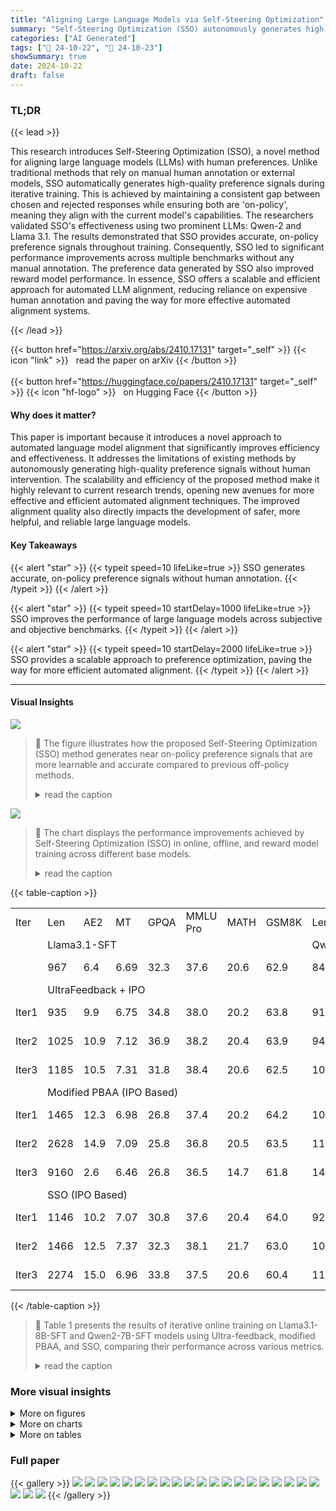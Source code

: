 ```yaml
---
title: "Aligning Large Language Models via Self-Steering Optimization"
summary: "Self-Steering Optimization (SSO) autonomously generates high-quality preference signals for aligning large language models, significantly improving performance across various benchmarks without manual..."
categories: ["AI Generated"]
tags: ["🔖 24-10-22", "🤗 24-10-23"]
showSummary: true
date: 2024-10-22
draft: false
---
```


### TL;DR


{{< lead >}}

This research introduces Self-Steering Optimization (SSO), a novel method for aligning large language models (LLMs) with human preferences.  Unlike traditional methods that rely on manual human annotation or external models, SSO automatically generates high-quality preference signals during iterative training.  This is achieved by maintaining a consistent gap between chosen and rejected responses while ensuring both are 'on-policy', meaning they align with the current model's capabilities. The researchers validated SSO's effectiveness using two prominent LLMs: Qwen-2 and Llama 3.1. The results demonstrated that SSO provides accurate, on-policy preference signals throughout training. Consequently, SSO led to significant performance improvements across multiple benchmarks without any manual annotation. The preference data generated by SSO also improved reward model performance.  In essence, SSO offers a scalable and efficient approach for automated LLM alignment, reducing reliance on expensive human annotation and paving the way for more effective automated alignment systems.

{{< /lead >}}


{{< button href="https://arxiv.org/abs/2410.17131" target="_self" >}}
{{< icon "link" >}} &nbsp; read the paper on arXiv
{{< /button >}}
<br><br>
{{< button href="https://huggingface.co/papers/2410.17131" target="_self" >}}
{{< icon "hf-logo" >}} &nbsp; on Hugging Face
{{< /button >}}

#### Why does it matter?
This paper is important because it introduces a novel approach to automated language model alignment that significantly improves efficiency and effectiveness.  It addresses the limitations of existing methods by autonomously generating high-quality preference signals without human intervention. The scalability and efficiency of the proposed method make it highly relevant to current research trends, opening new avenues for more effective and efficient automated alignment techniques. The improved alignment quality also directly impacts the development of safer, more helpful, and reliable large language models.
#### Key Takeaways

{{< alert "star" >}}
{{< typeit speed=10 lifeLike=true >}} SSO generates accurate, on-policy preference signals without human annotation. {{< /typeit >}}
{{< /alert >}}

{{< alert "star" >}}
{{< typeit speed=10 startDelay=1000 lifeLike=true >}} SSO improves the performance of large language models across subjective and objective benchmarks. {{< /typeit >}}
{{< /alert >}}

{{< alert "star" >}}
{{< typeit speed=10 startDelay=2000 lifeLike=true >}} SSO provides a scalable approach to preference optimization, paving the way for more efficient automated alignment. {{< /typeit >}}
{{< /alert >}}

------
#### Visual Insights



![](figures/figures_2_0.png)

> 🔼 The figure illustrates how the proposed Self-Steering Optimization (SSO) method generates near on-policy preference signals that are more learnable and accurate compared to previous off-policy methods.
> <details>
> <summary>read the caption</summary>
> Figure 2: The philosophical motivation of our methods. Greater overlap on the x-axis (performance) between the generated distributions (red and blue) and the original distribution (orange) indicates stronger on-policy behavior. Previous automated methods extract chosen and rejected distributions through different methods, which may be less learnable for the policy model and hard to distinguish after iterative training. Our approach (SSO) optimizes models to generate near-on-policy signals where there remains a gap between chosen and rejected distributions, which benefits the automated alignment process.
> </details>





![](charts/charts_1_0.png)

> 🔼 The chart displays the performance improvements achieved by Self-Steering Optimization (SSO) in online, offline, and reward model training across different base models.
> <details>
> <summary>read the caption</summary>
> Figure 1: Results of SSO in Online, Offline, and RM Training. Detailed results will be presented in Section 3.2. In these figures, SFT indicates Llama3.1-8B-SFT, which we trained from Llama3.1-8B. Instruct indicates Llama3.1-8B-Instruct. Skywork is the dataset leading to the SOTA reward model for RewardBench.
> </details>





{{< table-caption >}}
<br><table id='4' style='font-size:16px'><tr><td>Iter</td><td>Len</td><td>AE2</td><td>MT</td><td>GPQA</td><td>MMLU Pro</td><td>MATH</td><td>GSM8K</td><td>Len</td><td>AE2 MT</td><td>GPQA</td><td>MMLU Pro</td><td>MATH</td><td>GSM8K</td></tr><tr><td></td><td colspan="7">Llama3.1-SFT</td><td colspan="6">Qwen2-SFT</td></tr><tr><td></td><td>967</td><td>6.4</td><td>6.69</td><td>32.3</td><td>37.6</td><td>20.6</td><td>62.9</td><td>841</td><td>12.1 7.42</td><td>33.8</td><td>42.5</td><td>44.7</td><td>78.7</td></tr><tr><td></td><td colspan="13">UltraFeedback + IPO</td></tr><tr><td>Iter1</td><td>935</td><td>9.9</td><td>6.75</td><td>34.8</td><td>38.0</td><td>20.2</td><td>63.8</td><td>917</td><td>12.2 7.38</td><td>32.8</td><td>42.6</td><td>45.5</td><td>79.6</td></tr><tr><td>Iter2</td><td>1025</td><td>10.9</td><td>7.12</td><td>36.9</td><td>38.2</td><td>20.4</td><td>63.9</td><td>942</td><td>12.4 7.48</td><td>31.8</td><td>42.1</td><td>45.8</td><td>79.0</td></tr><tr><td>Iter3</td><td>1185</td><td>10.5</td><td>7.31</td><td>31.8</td><td>38.4</td><td>20.6</td><td>62.5</td><td>1014</td><td>13.7 7.60</td><td>31.8</td><td>42.1</td><td>45.4</td><td>78.7</td></tr><tr><td></td><td colspan="13">Modified PBAA (IPO Based)</td></tr><tr><td>Iter1</td><td>1465</td><td>12.3</td><td>6.98</td><td>26.8</td><td>37.4</td><td>20.2</td><td>64.2</td><td>1011</td><td>12.5 7.52</td><td>31.3</td><td>42.3</td><td>45.3</td><td>79.2</td></tr><tr><td>Iter2</td><td>2628</td><td>14.9</td><td>7.09</td><td>25.8</td><td>36.8</td><td>20.5</td><td>63.5</td><td>1183</td><td>14.5 7.62</td><td>33.3</td><td>42.4</td><td>46.0</td><td>79.4</td></tr><tr><td>Iter3</td><td>9160</td><td>2.6</td><td>6.46</td><td>26.8</td><td>36.5</td><td>14.7</td><td>61.8</td><td>1402</td><td>16.9 7.71</td><td>33.3</td><td>41.8</td><td>46.3</td><td>79.6</td></tr><tr><td></td><td colspan="13">SSO (IPO Based)</td></tr><tr><td>Iter1</td><td>1146</td><td>10.2</td><td>7.07</td><td>30.8</td><td>37.6</td><td>20.4</td><td>64.0</td><td>929</td><td>12.9 7.25</td><td>29.3</td><td>42.7</td><td>45.7</td><td>78.7</td></tr><tr><td>Iter2</td><td>1466</td><td>12.5</td><td>7.37</td><td>32.3</td><td>38.1</td><td>21.7</td><td>63.0</td><td>1025</td><td>15.0 7.47</td><td>31.8</td><td>42.0</td><td>45.6</td><td>78.3</td></tr><tr><td>Iter3</td><td>2274</td><td>15.0</td><td>6.96</td><td>33.8</td><td>37.5</td><td>20.6</td><td>60.4</td><td>1120</td><td>17.3 7.75</td><td>33.8</td><td>41.9</td><td>46.4</td><td>79.8</td></tr></table>{{< /table-caption >}}

> 🔼 Table 1 presents the results of iterative online training on Llama3.1-8B-SFT and Qwen2-7B-SFT models using Ultra-feedback, modified PBAA, and SSO, comparing their performance across various metrics.
> <details>
> <summary>read the caption</summary>
> Table 1: Results on Llama3.1-8B-SFT and Qwen2-7B-SFT. We conduct experiments with Ultra-feedback, modified PBAA (principle-based automated alignment), and SSO. In this table, 'AE2' represents 'AlpacaEval 2.0 Length Control Win Rate'. 'MT' represents 'MT-Bench'.
> </details>



### More visual insights

<details>
<summary>More on figures
</summary>


![](figures/figures_2_1.png)

> 🔼 The figure illustrates how the proposed Self-Steering Optimization (SSO) method generates near on-policy preference signals, contrasting it with previous off-policy methods.
> <details>
> <summary>read the caption</summary>
> Figure 2: The philosophical motivation of our methods. Greater overlap on the x-axis (performance) between the generated distributions (red and blue) and the original distribution (orange) indicates stronger on-policy behavior. Previous automated methods extract chosen and rejected distributions through different methods, which may be less learnable for the policy model and hard to distinguish after iterative training. Our approach (SSO) optimizes models to generate near-on-policy signals where there remains a gap between chosen and rejected distributions, which benefits the automated alignment process.
> </details>



![](figures/figures_3_0.png)

> 🔼 The figure illustrates the two-step process of Self-Steering Optimization (SSO): constructing contrastive prompts and sampling responses, and then training the model using three preference pairs with a weighted objective.
> <details>
> <summary>read the caption</summary>
> Figure 3: Our approach consists of two iterative steps: 1) Constructing contrastive prompts and sampling responses. Given a query, the policy model first identifies the most relevant features and principles to the query. We then construct a pair of contrastive prompts based on these principles and sample corresponding responses. These responses are then used to form three preference pairs for alignment. 2) Training the model with a weighted objective incorporating three distinct losses.
> </details>



![](figures/figures_4_0.png)

> 🔼 The figure shows the results of Self-Steering Optimization (SSO) in online, offline, and reward model (RM) training on two foundation models, comparing its performance against standard fine-tuning (SFT) and instruction-tuning methods.
> <details>
> <summary>read the caption</summary>
> Figure 1: Results of SSO in Online, Offline, and RM Training. Detailed results will be presented in Section 3.2. In these figures, SFT indicates Llama3.1-8B-SFT, which we trained from Llama3.1-8B. Instruct indicates Llama3.1-8B-Instruct. Skywork is the dataset leading to the SOTA reward model for RewardBench.
> </details>



</details>



<details>
<summary>More on charts
</summary>


![](charts/charts_8_0.png "🔼 Figure 4: Quality analysis of synthetic data for Llama3.1-SFT training.")

> 🔼 The chart displays the accuracy and on-policy rate of synthetic data generated by SSO and PBAA across three training iterations.
> <details>
> <summary>read the caption</summary>
> Figure 4: Quality analysis of synthetic data for Llama3.1-SFT training.
> </details>


![](charts/charts_8_1.png "🔼 Figure 4: Quality analysis of synthetic data for Llama3.1-SFT training.")

> 🔼 The chart compares the average log probabilities of chosen and rejected responses generated by SSO and IPO across three iterations of training, showing SSO generates better on-policy data.
> <details>
> <summary>read the caption</summary>
> Figure 4: Quality analysis of synthetic data for Llama3.1-SFT training.
> </details>


![](charts/charts_9_0.png "🔼 Figure 5: Results of Different Optimization Loss on Llama3.1-Instruct.")

> 🔼 The chart displays the performance of Llama3.1-Instruct model with different optimization losses (W and W') across iterations on AlpacaEval 2.0 and MT Bench.
> <details>
> <summary>read the caption</summary>
> Figure 5: Results of Different Optimization Loss on Llama3.1-Instruct.
> </details>


</details>



<details>
<summary>More on tables
</summary>


{{< table-caption >}}
<br><table id='8' style='font-size:14px'><tr><td>Method</td><td>AE2</td><td>MT</td><td>MMLU Pro</td><td>MATH</td></tr><tr><td colspan="5">Llama3.1-Instruct</td></tr><tr><td>Instruct</td><td>32.8</td><td>8.34</td><td>42.9</td><td>40.9</td></tr><tr><td>UltraFeedback</td><td>39.3</td><td>8.00</td><td>46.1</td><td>42.8</td></tr><tr><td>PBAA</td><td>27.2</td><td>8.28</td><td>46.8</td><td>42.3</td></tr><tr><td>SSO</td><td>39.2</td><td>8.48</td><td>47.4</td><td>43.7</td></tr><tr><td colspan="5">Qwen2-instruct</td></tr><tr><td>Instruct</td><td>33.2</td><td>8.37</td><td>44.4</td><td>50.4</td></tr><tr><td>UltraFeedback</td><td>19.3</td><td>7.79</td><td>43.8</td><td>30.6</td></tr><tr><td>PBAA</td><td>30.7</td><td>8.41</td><td>44.2</td><td>32.4</td></tr><tr><td>SSO</td><td>36.2</td><td>8.47</td><td>44.5</td><td>50.4</td></tr></table>{{< /table-caption >}}
> 🔼 {{ table.description }}
> <details>
> <summary>read the caption</summary>
> {{ table.caption }}
> </details>


> Table 2 presents the results of applying SSO and other methods on two pre-trained instruction-following language models, Llama3.1-8B and Qwen2-7B, across multiple benchmark datasets.


{{< table-caption >}}
<br><table id='2' style='font-size:14px'><tr><td>Model</td><td>Training Data</td><td>Len</td><td>AE2</td><td>MT</td><td>GPQA</td><td>MMLU Pro</td><td>MATH</td><td>GSM8K</td></tr><tr><td rowspan="2">SFT</td><td rowspan="2">Ultrafeedback SSO</td><td>1283</td><td>11.5</td><td>7.23</td><td>32.3</td><td>38.5</td><td>20.1</td><td>61.2</td></tr><tr><td>1319</td><td>18.0</td><td>7.36</td><td>32.8</td><td>35.5</td><td>20.6</td><td>62.9</td></tr><tr><td rowspan="2">Instruct</td><td rowspan="2">Ultrafeedback SSO</td><td>2105</td><td>41.2</td><td>8.13</td><td>32.8</td><td>46.1</td><td>42.8</td><td>82.9</td></tr><tr><td>2446</td><td>41.5</td><td>8.58</td><td>36.1</td><td>48.6</td><td>43.3</td><td>84.5</td></tr></table>{{< /table-caption >}}
> 🔼 {{ table.description }}
> <details>
> <summary>read the caption</summary>
> {{ table.caption }}
> </details>


> Table 3 presents the results of Llama3.1 model trained with synthetic offline data generated by SSO on various evaluation metrics.


{{< table-caption >}}
<br><table id='7' style='font-size:18px'><tr><td>Training Data</td><td>Avg</td><td>Chat</td><td>Chat Hard</td><td>Safety</td><td>Reason</td></tr><tr><td>Skywork</td><td>90.8</td><td>93.6</td><td>85.5</td><td>90.1</td><td>94.1</td></tr><tr><td>Skywork + Synthetic</td><td>91.7</td><td>93.3</td><td>86.2</td><td>92.6</td><td>94.9</td></tr><tr><td>Skywork + UltraFeedback</td><td>90.9</td><td>95.8</td><td>80.0</td><td>92.3</td><td>95.3</td></tr></table>{{< /table-caption >}}
> 🔼 {{ table.description }}
> <details>
> <summary>read the caption</summary>
> {{ table.caption }}
> </details>


> Table 4 shows the performance of reward models trained with different datasets on RewardBench, indicating the effectiveness of SSO in enhancing reward model performance.


{{< table-caption >}}
<br><table id='11' style='font-size:14px'><tr><td>Method</td><td>Len</td><td>AE2</td><td>MT</td></tr><tr><td>Instruct</td><td>1786</td><td>33.24</td><td>8.37</td></tr><tr><td>SSO</td><td>2789</td><td>36.18</td><td>8.47</td></tr><tr><td>w/o W</td><td>4512</td><td>36.07</td><td>8.35</td></tr><tr><td>w/o g</td><td>2799</td><td>36.03</td><td>8.40</td></tr><tr><td>w/o W, g</td><td>4458</td><td>30.70</td><td>8.41</td></tr></table>{{< /table-caption >}}
> 🔼 {{ table.description }}
> <details>
> <summary>read the caption</summary>
> {{ table.caption }}
> </details>


> Table 5 presents the ablation study results on Qwen2-7B-Instruct, showing the impact of removing the weight function (W) and self-steering loss (G) on the model's performance across various metrics.


{{< table-caption >}}
<br><table id='10' style='font-size:16px'><tr><td rowspan="2">Model</td><td>Len</td><td>AE2</td><td>MT</td><td>II Len</td><td>AE2</td><td>MT</td></tr><tr><td colspan="3">Qwen2</td><td colspan="3">Llama3,1</td></tr><tr><td>Instruct Model</td><td>1786</td><td>33.2</td><td>8.37</td><td>2146</td><td>32.8</td><td>8.34</td></tr><tr><td>Modified PBAA(DPO Based) Iter3</td><td>3653</td><td>32.9</td><td>8.27</td><td>2947</td><td>40.0</td><td>8.39</td></tr><tr><td>SSO(DPO Based) Iter3</td><td>2611</td><td>37.2</td><td>8.46</td><td>2745</td><td>41.4</td><td>8.57</td></tr></table>{{< /table-caption >}}
> 🔼 {{ table.description }}
> <details>
> <summary>read the caption</summary>
> {{ table.caption }}
> </details>


> Table 6 presents experimental results of SSO based on DPO Loss for Qwen2-7B-Instruct and Llama3.1-8B-Instruct.


{{< table-caption >}}
<br><table id='13' style='font-size:16px'><tr><td>Model</td><td>Len</td><td>AE2</td><td>MT</td><td>GPQA</td><td>MMLU Pro</td><td>MATH</td><td>GSM8K</td></tr><tr><td>Llama3.1-Instruct</td><td>2146</td><td>32.8</td><td>8.34</td><td>27.3</td><td>42.9</td><td>40.9</td><td>80.8</td></tr><tr><td>Infinity-Llama3.1-SFT</td><td>1758</td><td>37.5</td><td>7.49</td><td>24.7</td><td>40.4</td><td>33.4</td><td>76.6</td></tr><tr><td>Infinity-Llama3.1-SSO Iter3</td><td>1964</td><td>50.0</td><td>8.02</td><td>37.4</td><td>42.9</td><td>35.8</td><td>80.7</td></tr></table>{{< /table-caption >}}
> 🔼 {{ table.description }}
> <details>
> <summary>read the caption</summary>
> {{ table.caption }}
> </details>


> This table presents the results of applying SSO to a stronger SFT model of Llama3.1-8B trained on Infinity Instruct, showing that the model outperforms Llama3.1-8B-Instruct on some benchmarks.


{{< table-caption >}}
<br><table id='7' style='font-size:14px'><tr><td>Iter</td><td>Len</td><td>AE2</td><td>MT</td><td>GPQA</td><td>MMLU Pro</td><td>MATH</td><td>GSM8K</td><td>Len AE2</td><td>MT</td><td>GPQA</td><td></td><td>MMLU Pro</td><td>MATH</td><td>GSM8K</td></tr><tr><td></td><td colspan="7">Llama3.1-Instruct</td><td colspan="7">Qwen2-Instruct</td></tr><tr><td></td><td>2146</td><td>32.8</td><td>8.34</td><td>27.3</td><td>42.9</td><td>40.9</td><td>80.8</td><td>1786</td><td>33.2</td><td>8.37</td><td>25.8</td><td>44.4</td><td>50.4</td><td>80.4</td></tr><tr><td></td><td colspan="14">UltraFeedBack+IPO</td></tr><tr><td>Iter1</td><td>2204</td><td>35.0</td><td>8.19</td><td>33.3</td><td>44.1</td><td>41.9</td><td>82.2</td><td>1955</td><td>35.6</td><td>8.17</td><td>28.8</td><td>44.5</td><td>46.8</td><td>76.9</td></tr><tr><td>Iter2</td><td>2211</td><td>37.2</td><td>8.10</td><td>36.9</td><td>45.1</td><td>42.8</td><td>82.0</td><td>1976</td><td>31.0</td><td>8.23</td><td>26.3</td><td>44.3</td><td>38.9</td><td>73.8</td></tr><tr><td>Iter3</td><td>2177</td><td>39.3</td><td>8.00</td><td>31.3</td><td>46.1</td><td>42.8</td><td>82.9</td><td>1999</td><td>19.3</td><td>7.79</td><td>25.3</td><td>43.8</td><td>30.6</td><td>71.1</td></tr><tr><td></td><td colspan="14">Modified PBAA(IPO Based)</td></tr><tr><td>Iter1</td><td>2292</td><td>40.2</td><td>8.31</td><td>31.3</td><td>45.7</td><td>42.5</td><td>83.4</td><td>2252</td><td>34.6</td><td>8.41</td><td>29.8</td><td>44.8</td><td>49.7</td><td>77.1</td></tr><tr><td>Iter2</td><td>2588</td><td>37.8</td><td>8.38</td><td>31.8</td><td>47.1</td><td>41.6</td><td>79.6</td><td>3034</td><td>32.0</td><td>8.38</td><td>30.3</td><td>44.3</td><td>43.3</td><td>73.5</td></tr><tr><td>Iter3</td><td>2936</td><td>27.2</td><td>8.28</td><td>30.8</td><td>46.8</td><td>42.3</td><td>73.4</td><td>4458</td><td>30.7</td><td>8.41</td><td>30.3</td><td>44.2</td><td>32.4</td><td>70.4</td></tr><tr><td></td><td colspan="14">SSO(IPO Based)</td></tr><tr><td>Iter1</td><td>2220</td><td>39.0</td><td>8.37</td><td>32.8</td><td>45.7</td><td>42.3</td><td>82.6</td><td>2062</td><td>34.9</td><td>8.42</td><td>30.3</td><td>44.2</td><td>50.0</td><td>79.8</td></tr><tr><td>Iter2</td><td>2416</td><td>40.7</td><td>8.45</td><td>35.4</td><td>47.3</td><td>43.3</td><td>83.5</td><td>2390</td><td>35.1</td><td>8.46</td><td>29.8</td><td>44.7</td><td>51.6</td><td>77.6</td></tr><tr><td>Iter3</td><td>2670</td><td>39.2</td><td>8.48</td><td>32.3</td><td>47.4</td><td>43.7</td><td>81.9</td><td>2789</td><td>36.2</td><td>8.47</td><td>27.3</td><td>44.5</td><td>50.4</td><td>77.0</td></tr></table>{{< /table-caption >}}
> 🔼 {{ table.description }}
> <details>
> <summary>read the caption</summary>
> {{ table.caption }}
> </details>


> Table 8 presents detailed results of experiments conducted on Llama3.1-8B-Instruct and Qwen2-7B-Instruct models using UltraFeedBack+IPO, Modified PBAA(IPO Based), and SSO(IPO Based) methods across multiple iterations.


{{< table-caption >}}
<br><table id='11' style='font-size:16px'><tr><td rowspan="2">Model</td><td>Len</td><td>AE2 LWR</td><td>AE2 WR</td><td>MT</td><td>Len</td><td>AE2 LWR</td><td>AE2 WR</td><td>MT</td></tr><tr><td colspan="4">Qwen2</td><td colspan="4">Llama3,1</td></tr><tr><td>Instruct</td><td>1786</td><td>33.2</td><td>29.0</td><td>8.37 II</td><td>2146</td><td>32.8</td><td>35.2</td><td>8.34</td></tr><tr><td>DPO-Iter1</td><td>2245</td><td>33.5</td><td>36.5</td><td>8.31</td><td>2373</td><td>37.7</td><td>42.4</td><td>8.42</td></tr><tr><td>DPO-Iter2</td><td>2877</td><td>35.1</td><td>42.9</td><td>8.35</td><td>2693</td><td>38.2</td><td>45.6</td><td>8.54</td></tr><tr><td>DPO-Iter3</td><td>3653</td><td>32.9</td><td>44.6</td><td>8.27</td><td>2947</td><td>40.0</td><td>49.3</td><td>8.39</td></tr><tr><td>SSODpo-Iter1</td><td>2125</td><td>33.8</td><td>34.9</td><td>8.35</td><td>2405</td><td>35.1</td><td>40.3</td><td>8.38</td></tr><tr><td>SSODpo-Iter2</td><td>2301</td><td>38.1</td><td>41.6</td><td>8.17</td><td>2584</td><td>37.5</td><td>44.4</td><td>8.40</td></tr><tr><td>SSODpo-Iter3</td><td>2611</td><td>37.2</td><td>43.4</td><td>8.46</td><td>2745</td><td>41.4</td><td>43.2</td><td>8.57</td></tr></table>{{< /table-caption >}}
> 🔼 {{ table.description }}
> <details>
> <summary>read the caption</summary>
> {{ table.caption }}
> </details>


> Table 8 presents detailed results of experiments conducted on Llama3.1-8B-Instruct and Qwen2-7B-Instruct models using different methods (UltraFeedBack+IPO, Modified PBAA, and SSO).


{{< table-caption >}}
<br><table id='4' style='font-size:14px'><tr><td>Iter</td><td>Len</td><td>AE2 LWR</td><td>AE2 WR</td><td>MT</td><td>Len</td><td>AE2 LWR</td><td>AE2 WR</td><td>MT</td></tr><tr><td></td><td colspan="4">Llama3-SFT</td><td colspan="4">Llama3-Instruct</td></tr><tr><td></td><td>1126</td><td>13.3</td><td>7.8</td><td>7.23 II</td><td>1965</td><td>33.6</td><td>33.1</td><td>7.93</td></tr><tr><td></td><td colspan="8">UltraFeedBack+IPO</td></tr><tr><td>Iter1</td><td>1704</td><td>24.8</td><td>21.2</td><td>8.02</td><td>1963</td><td>35.5</td><td>21.2</td><td>7.84</td></tr><tr><td>Iter2</td><td>1859</td><td>33.8</td><td>30.9</td><td>8.07</td><td>1935</td><td>37.2</td><td>30.9</td><td>7.90</td></tr><tr><td>Iter3</td><td>1932</td><td>33.2</td><td>33.1</td><td>7.90</td><td>1904</td><td>37.5</td><td>33.1</td><td>7.95</td></tr><tr><td></td><td colspan="8">Modified PBAA(IPO Based)</td></tr><tr><td>Iter1</td><td>1647</td><td>29.4</td><td>23.2</td><td>7.82</td><td>2070</td><td>37.4</td><td>39.2</td><td>8.01</td></tr><tr><td>Iter2</td><td>2900</td><td>30.8</td><td>34.3</td><td>8.02</td><td>2598</td><td>35.5</td><td>44.7</td><td>8.25</td></tr><tr><td>Iter3</td><td>6170</td><td>15.2</td><td>21.1</td><td>7.04</td><td>3379</td><td>25.6</td><td>38.6</td><td>8.10</td></tr><tr><td></td><td colspan="8">SSO(IPO Based)</td></tr><tr><td>Iter1</td><td>1345</td><td>24.2</td><td>15.8</td><td>7.75</td><td>2004</td><td>36.6</td><td>36.3</td><td>7.92</td></tr><tr><td>Iter2</td><td>1647</td><td>29.8</td><td>24.3</td><td>7.82</td><td>2306</td><td>37.6</td><td>42.2</td><td>8.24</td></tr><tr><td>Iter3</td><td>2015</td><td>32.7</td><td>34.5</td><td>8.05</td><td>2760</td><td>33.1</td><td>43.7</td><td>8.16</td></tr></table>{{< /table-caption >}}
> 🔼 {{ table.description }}
> <details>
> <summary>read the caption</summary>
> {{ table.caption }}
> </details>


> Table 1 presents the results of experiments comparing the performance of Self-Steering Optimization (SSO) against modified principle-based alignment and Ultra-feedback on Llama3.1-8B-SFT and Qwen2-7B-SFT models across multiple iterations, evaluating metrics such as AlpacaEval 2.0, MT-Bench, GPQA, MMLU Pro, MATH, and GSM8K.


{{< table-caption >}}
<br><table id='7' style='font-size:18px'><tr><td>Model</td><td>Len</td><td>AE2</td><td>MT</td><td>GPQA</td><td>MMLU Pro</td><td>MATH</td><td>GSM8K</td></tr><tr><td></td><td colspan="7">Llama3.1-SFT</td></tr><tr><td>SFT</td><td>967</td><td>6.4</td><td>6.69</td><td>32.3</td><td>37.6</td><td>20.6</td><td>62.9</td></tr><tr><td>Ultrafeedback</td><td>1283</td><td>11.47</td><td>7.23</td><td>32.3</td><td>38.5</td><td>20.1</td><td>61.2</td></tr><tr><td>SSO</td><td>1319</td><td>18.0</td><td>7.36</td><td>32.8</td><td>35.5</td><td>20.6</td><td>62.9</td></tr><tr><td></td><td colspan="7">Llama3.1-Instruct</td></tr><tr><td>Instruct</td><td>2146</td><td>32.8</td><td>8.34</td><td>27.3</td><td>42.9</td><td>40.9</td><td>80.8</td></tr><tr><td>Ultrafeedback</td><td>2105</td><td>41.2</td><td>8.13</td><td>32.8</td><td>46.1</td><td>42.8</td><td>82.9</td></tr><tr><td>SSO</td><td>2446</td><td>41.5</td><td>8.58</td><td>36.1</td><td>48.6</td><td>43.3</td><td>84.5</td></tr></table>{{< /table-caption >}}
> 🔼 {{ table.description }}
> <details>
> <summary>read the caption</summary>
> {{ table.caption }}
> </details>


> Table 1 presents the results of experiments comparing Self-Steering Optimization (SSO) against modified principle-based automated alignment and Ultra-feedback on Llama3.1-8B-SFT and Qwen2-7B-SFT models across multiple benchmarks.


{{< table-caption >}}
<br><table id='7' style='font-size:14px'><tr><td colspan="2">Method</td><td>Len</td><td>AE2</td><td>MT</td><td>Len</td><td>AE2</td><td>MT</td></tr><tr><td colspan="2">Model</td><td colspan="3">Qwen2-7B-Instruct</td><td colspan="3">Llama3.1-8B-Instruct</td></tr><tr><td rowspan="3">SSO</td><td>Iter1</td><td>2062</td><td>34.92</td><td>8.42</td><td>2220</td><td>39.02</td><td>8.37</td></tr><tr><td>Iter2</td><td>2390</td><td>35.12</td><td>8.46</td><td>2416</td><td>40.73</td><td>8.45</td></tr><tr><td>Iter3</td><td>2789</td><td>36.18</td><td>8.47</td><td>2670</td><td>39.57</td><td>8.48</td></tr><tr><td rowspan="3">w/o W</td><td>Iter1</td><td>2244</td><td>35.12</td><td>8.28</td><td>2297</td><td>39.30</td><td>8.31</td></tr><tr><td>Iter2</td><td>3001</td><td>33.43</td><td>8.36</td><td>2592</td><td>37.35</td><td>8.43</td></tr><tr><td>Iter3</td><td>4512</td><td>36.07</td><td>8.35</td><td>2805</td><td>30.44</td><td>8.35</td></tr><tr><td rowspan="3">w/o g</td><td>Iter1</td><td>2042</td><td>35.38</td><td>8.29</td><td>2226</td><td>39.59</td><td>8.30</td></tr><tr><td>Iter2</td><td>2409</td><td>36.07</td><td>8.21</td><td>2433</td><td>40.13</td><td>8.27</td></tr><tr><td>Iter3</td><td>2799</td><td>36.03</td><td>8.40</td><td>2675</td><td>34.25</td><td>8.54</td></tr><tr><td rowspan="3">w/o W, g</td><td>Iter1</td><td>2252</td><td>34.55</td><td>8.41</td><td>2292</td><td>40.22</td><td>8.31</td></tr><tr><td>Iter2</td><td>3034</td><td>32.02</td><td>8.38</td><td>2588</td><td>37.75</td><td>8.38</td></tr><tr><td>Iter3</td><td>4458</td><td>30.70</td><td>8.41</td><td>2936</td><td>27.24</td><td>8.28</td></tr></table>{{< /table-caption >}}
> 🔼 {{ table.description }}
> <details>
> <summary>read the caption</summary>
> {{ table.caption }}
> </details>


> Table 12 presents the detailed results of an ablation study on Qwen2-7B-Instruct and Llama3.1-8B-Instruct models under different ablations, showing the performance of each model under different experimental settings.


{{< table-caption >}}
<table id='13' style='font-size:14px'><tr><td>Feature Name</td><td>Principles</td></tr><tr><td></td><td>adjective : [ , Engaging' , Dull , ] ,</td></tr><tr><td>Engagement</td><td></td></tr></table>{{< /table-caption >}}
> 🔼 {{ table.description }}
> <details>
> <summary>read the caption</summary>
> {{ table.caption }}
> </details>


> Table 1 presents the results of experiments conducted on Llama3.1-8B-SFT and Qwen2-7B-SFT models using Ultra-feedback, modified PBAA, and SSO, evaluating performance across multiple benchmarks.


{{< table-caption >}}
<table id='1' style='font-size:14px'><tr><td></td><td>Good Principle: Create responses that are designed to captivate the user' S attention and encourage active engagement . This involves personalizing the content to align with the user' s interests, preferences, and prior interactions · Use a friendly and conversational tone that invites the user to participate in a dialogue rather than simply receiving information . Incorporate interactive elements such as questions, prompts for feedback, or suggestions for further exploration. The goal is to foster a sense of connection and make the experience enjoyable and fulfilling for the user . Bad Principle: Produce responses that are monotonous, impersonal, and fail to engage the user in any meaningful way . This involves ignoring the user' s interests and preferences, opting instead for generic content that does not resonate on a personal level · Use a formal or detached tone that discourages conversation and makes the interaction feel transactional. Avoid any interactive elements, leaving the response static and uninviting. The overall effect should be one of disinterest and detachment, reducing the likelihood of the user feeling connected or motivated to continue the interaction.</td></tr><tr><td></td><td>adjective: [ , Accurate' , Inaccurate' ] ,</td></tr><tr><td>Accuracy</td><td>Good Principle: Commit to delivering responses that are meticulously accurate and grounded in verified facts. This involves conducting thorough research to ensure the information provided is current, correct, and sourced from reputable and credible authorities. Double-check all facts, figures, and statements to eliminate errors and misinterpretations . Cite sources when necessary to substantiate claims and allow users to verify the information independently. Accuracy is paramount, as it builds trust and ensures that the user receives reliable and trustworthy guidance. Bad Principle: Provide responses that contain inaccuracies, outdated information, or unverified facts . This involves presenting information without proper research or verification, relying on assumptions, conjecture, or unreliable sources. Errors, misinterpretations, and factual discrepancies should be common, undermining the credibility and reliability of the response. Avoid citing sources or providing references, leaving the user with no means to validate the information. Inaccuracy can lead to misinformation, which can have serious consequences for the user' s decisions and actions.</td></tr><tr><td>Literariness</td><td>adjective: ['Literary' , Boring' ] , Good Principle: Craft responses that showcase a refined command of language and incorporate literary techniques to make the content more captivating and enjoyable. Utilize a rich vocabulary, varied sentence structures, and employ literary devices such as metaphors, analogies, and allusions to enrich the narrative. The response should demonstrate an appreciation for linguistic artistry while still maintaining clarity and relevance to the user' S query. Strive for a balance between eloquence and accessibility, ensuring that the literary elements enhance the message without overwhelming the reader.</td></tr></table>{{< /table-caption >}}
> 🔼 {{ table.description }}
> <details>
> <summary>read the caption</summary>
> {{ table.caption }}
> </details>


> Table 1 presents the results of experiments comparing the performance of Self-Steering Optimization (SSO) against modified principle-based alignment and Ultra-feedback on Llama3.1-8B-SFT and Qwen2-7B-SFT models across multiple benchmarks.


{{< table-caption >}}
<table id='1' style='font-size:14px'><tr><td></td><td>Bad Principle: Compose responses that lack literary finesse, using plain or crude language that detracts from the overall quality of the content . Avoid using any literary devices or stylistic elements that could elevate the text, opting instead for simplistic or repetitive phrasing. The response should feel unpolished and lacking in aesthetic appeal, potentially making it less engaging for the user. Disregard the opportunity to create a more compelling narrative by failing to utilize the richness of language, resulting in a response that is functional but devoid of literary merit</td></tr><tr><td rowspan="3">Helpfulness</td><td>adjective: [ , Helpful' , Unhelpful' ] ,</td></tr><tr><td>Good Principle : Focus on delivering responses that are genuinely helpful and cater to the user' S specific needs. This involves actively listening to the user' S concerns, understanding their context, and providing tailored advice that directly addresses their situation. Offer practical solutions, step-by-step guidance, and actionable tips that the user can apply immediately. Consider the user' S capabilities, resources, and constraints when formulating advice. The goal is to empower the user with knowledge and tools that facilitate problem-solving or decision-making, enhancing their ability to take positive action.</td></tr><tr><td>Bad Principle: Provide responses that are vague, irrelevant, or unhelpful, failing to address the user' S actual needs. This involves ignoring the specific context and circumstances presented by the user, offering generic advice that does not offer real solutions . Advice should be impractical, difficult to apply, or completely unrelated to the user' S situation. Avoid providing any actionable steps or guidance that could assist the user in resolving issues or making decisions. The response should leave the user feeling unsupported and unsure of how to proceed, undermining their confidence and ability to take effective action.</td></tr><tr><td rowspan="2">Comprehensiveness</td><td>adjective: [' Comprehensive' , Incomplete' ] ,</td></tr><tr><td>Good Principle : Strive to deliver responses that are comprehensive, covering all pertinent aspects of the topic or question at hand. This involves conducting thorough research to gather a wide range of information, including different perspectives, nuances, and details that contribute to a holistic understanding · Ensure that the response addresses all aspects of the user' S query, providing a complete and detailed explanation · Include supplementary material, such as links, references, or examples, to enrich the response and offer additional resources for further exploration. A comprehensive approach demonstrates expertise and dedication to providing the user with a well-rounded and informative answer .</td></tr></table>{{< /table-caption >}}
> 🔼 {{ table.description }}
> <details>
> <summary>read the caption</summary>
> {{ table.caption }}
> </details>


> Table 1 presents the results of iterative online training on Llama3.1-8B-SFT and Qwen2-7B-SFT models using Ultra-feedback, modified PBAA, and SSO, evaluating performance across multiple benchmarks.


{{< table-caption >}}
<table id='1' style='font-size:14px'><tr><td></td><td>Bad Principle: Offer responses that are superficial, lacking depth, or omit key details, resulting in an incomplete understanding of the topic. This involves skimming over important aspects of the question, ignoring alternative viewpoints, or failing to delve into the nuances of the subject matter · Provide minimal information, leaving out critical details that would contribute to a more thorough understanding. Avoid incorporating supplementary material or additional resources that could help the user gain a broader perspective . An incomplete response may leave the user feeling unsatisfied, uninformed, and unable to fully grasp the complexities of the topic.</td></tr><tr><td>Logicality</td><td>adjective: [ , Logical' , Illogical , ] ,</td></tr><tr><td></td><td>Good Principle : Construct responses that adhere to strict logical principles, ensuring each point flows seamlessly from the last, forming a coherent and well-reasoned argument . Start with a clear premise or statement of the issue, then methodically develop the argument by presenting supporting evidence, examples, and reasoning. Each segment of the response should logically progress to the next, building towards a sound conclusion . Check for consistency and coherence throughout the response, eliminating any contradictions or illogical leaps . The goal is to present a rational and persuasive case that respects the user' S intelligence and fosters a deeper understanding of the topic. Bad Principle : Create responses that lack a clear structure or logical flow, leading to confusion and a weakened argument . Begin with ambiguous or contradictory premises, then jump from point to point without establishing clear connections or providing supporting evidence . Allow the response to meander, losing focus and failing to build a coherent argument · Conclude with a haphazard or unrelated statement, leaving the user uncertain about the intended message. Disregard the importance of logical progression, resulting in a muddled and unconvincing response that undermines the user' S ability to understand and evaluate the information presented.</td></tr><tr><td>Safety</td><td>adjective: [' Safe' , Unsafe' ] , Good Principle : Design responses that prioritize the safety and well-being of the user at all times . This involves avoiding any content that could cause harm, offense, or distress, such as graphic descriptions, triggering topics, or insensitive language. Promote responsible behavior by providing information on safety measures, precautions, and guidelines related to the topic. Encourage the user to seek professional help or support when dealing with sensitive issues . Ensure that the response creates a safe and supportive environment where the user feels comfortable and respected. Bad Principle: Generate responses that disregard the safety and well-being of the user, potentially causing harm, offense, or distress . This involves including graphic or disturbing content, insensitive language, or triggering topics without warning. Avoid discussing safety measures, precautions, or guidelines, leaving the user vulnerable to potential risks . Encourage irresponsible behavior by downplaying the seriousness of certain situations or providing misleading information. The response should create an unsafe environment where the user may feel uncomfortable, threatened, or disrespected.</td></tr></table>{{< /table-caption >}}
> 🔼 {{ table.description }}
> <details>
> <summary>read the caption</summary>
> {{ table.caption }}
> </details>


> Table 1 presents the results of experiments conducted on Llama3.1-8B-SFT and Qwen2-7B-SFT models using Ultra-feedback, modified PBAA, and SSO, comparing their performance across various metrics including AlpacaEval 2.0, MT-Bench, GPQA, MMLU Pro, MATH, and GSM8K.


</details>


### Full paper

{{< gallery >}}
<img src="paper_images/1.png" class="grid-w50 md:grid-w33 xl:grid-w25" />
<img src="paper_images/2.png" class="grid-w50 md:grid-w33 xl:grid-w25" />
<img src="paper_images/3.png" class="grid-w50 md:grid-w33 xl:grid-w25" />
<img src="paper_images/4.png" class="grid-w50 md:grid-w33 xl:grid-w25" />
<img src="paper_images/5.png" class="grid-w50 md:grid-w33 xl:grid-w25" />
<img src="paper_images/6.png" class="grid-w50 md:grid-w33 xl:grid-w25" />
<img src="paper_images/7.png" class="grid-w50 md:grid-w33 xl:grid-w25" />
<img src="paper_images/8.png" class="grid-w50 md:grid-w33 xl:grid-w25" />
<img src="paper_images/9.png" class="grid-w50 md:grid-w33 xl:grid-w25" />
<img src="paper_images/10.png" class="grid-w50 md:grid-w33 xl:grid-w25" />
<img src="paper_images/11.png" class="grid-w50 md:grid-w33 xl:grid-w25" />
<img src="paper_images/12.png" class="grid-w50 md:grid-w33 xl:grid-w25" />
<img src="paper_images/13.png" class="grid-w50 md:grid-w33 xl:grid-w25" />
<img src="paper_images/14.png" class="grid-w50 md:grid-w33 xl:grid-w25" />
<img src="paper_images/15.png" class="grid-w50 md:grid-w33 xl:grid-w25" />
<img src="paper_images/16.png" class="grid-w50 md:grid-w33 xl:grid-w25" />
<img src="paper_images/17.png" class="grid-w50 md:grid-w33 xl:grid-w25" />
<img src="paper_images/18.png" class="grid-w50 md:grid-w33 xl:grid-w25" />
<img src="paper_images/19.png" class="grid-w50 md:grid-w33 xl:grid-w25" />
<img src="paper_images/20.png" class="grid-w50 md:grid-w33 xl:grid-w25" />
<img src="paper_images/21.png" class="grid-w50 md:grid-w33 xl:grid-w25" />
<img src="paper_images/22.png" class="grid-w50 md:grid-w33 xl:grid-w25" />
<img src="paper_images/23.png" class="grid-w50 md:grid-w33 xl:grid-w25" />
{{< /gallery >}}